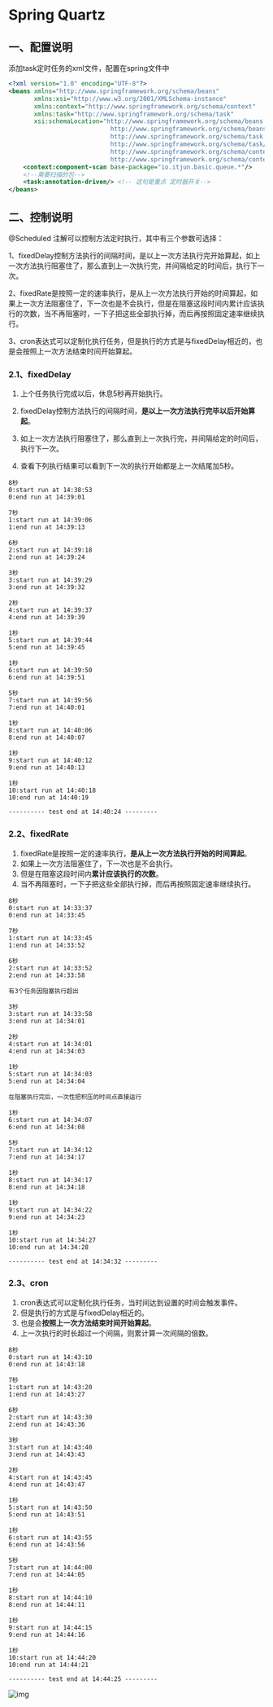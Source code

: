 # Spring Quartz

## 一、配置说明

添加task定时任务的xml文件，配置在spring文件中

```xml
<?xml version="1.0" encoding="UTF-8"?>
<beans xmlns="http://www.springframework.org/schema/beans"
       xmlns:xsi="http://www.w3.org/2001/XMLSchema-instance"
       xmlns:context="http://www.springframework.org/schema/context"
       xmlns:task="http://www.springframework.org/schema/task"
       xsi:schemaLocation="http://www.springframework.org/schema/beans 
                            http://www.springframework.org/schema/beans/spring-beans-3.0.xsd 
                            http://www.springframework.org/schema/task 
                            http://www.springframework.org/schema/task/spring-task-3.0.xsd 
                            http://www.springframework.org/schema/context 
                            http://www.springframework.org/schema/context/spring-context-3.0.xsd">
    <context:component-scan base-package="io.itjun.basic.queue.*"/>
    <!--需要扫描的包-->
    <task:annotation-driven/> <!-- 这句是重点 定时器开关-->
</beans>
```

## 二、控制说明

@Scheduled 注解可以控制方法定时执行，其中有三个参数可选择：

1、fixedDelay控制方法执行的间隔时间，是以上一次方法执行完开始算起，如上一次方法执行阻塞住了，那么直到上一次执行完，并间隔给定的时间后，执行下一次。

2、fixedRate是按照一定的速率执行，是从上一次方法执行开始的时间算起，如果上一次方法阻塞住了，下一次也是不会执行，但是在阻塞这段时间内累计应该执行的次数，当不再阻塞时，一下子把这些全部执行掉，而后再按照固定速率继续执行。

3、cron表达式可以定制化执行任务，但是执行的方式是与fixedDelay相近的，也是会按照上一次方法结束时间开始算起。

### 2.1、fixedDelay 

1. 上个任务执行完成以后，休息5秒再开始执行。

2. fixedDelay控制方法执行的间隔时间，**是以上一次方法执行完毕以后开始算起**。
3. 如上一次方法执行阻塞住了，那么直到上一次执行完，并间隔给定的时间后，执行下一次。
4. 查看下列执行结果可以看到下一次的执行开始都是上一次结尾加5秒。

```
8秒
0:start run at 14:38:53
0:end run at 14:39:01

7秒
1:start run at 14:39:06
1:end run at 14:39:13

6秒
2:start run at 14:39:18
2:end run at 14:39:24

3秒
3:start run at 14:39:29
3:end run at 14:39:32

2秒
4:start run at 14:39:37
4:end run at 14:39:39

1秒
5:start run at 14:39:44
5:end run at 14:39:45

1秒
6:start run at 14:39:50
6:end run at 14:39:51

5秒
7:start run at 14:39:56
7:end run at 14:40:01

1秒
8:start run at 14:40:06
8:end run at 14:40:07

1秒
9:start run at 14:40:12
9:end run at 14:40:13

1秒
10:start run at 14:40:18
10:end run at 14:40:19

---------- test end at 14:40:24 ---------
```

### 2.2、fixedRate

1. fixedRate是按照一定的速率执行，**是从上一次方法执行开始的时间算起**。
2. 如果上一次方法阻塞住了，下一次也是不会执行。
3. 但是在阻塞这段时间内**累计应该执行的次数**。
4. 当不再阻塞时，一下子把这些全部执行掉，而后再按照固定速率继续执行。

```
8秒
0:start run at 14:33:37
0:end run at 14:33:45

7秒
1:start run at 14:33:45
1:end run at 14:33:52

6秒
2:start run at 14:33:52
2:end run at 14:33:58

有3个任务因阻塞执行超出

3秒
3:start run at 14:33:58
3:end run at 14:34:01

2秒
4:start run at 14:34:01
4:end run at 14:34:03

1秒
5:start run at 14:34:03
5:end run at 14:34:04

在阻塞执行完后，一次性把积压的时间点直接运行

1秒
6:start run at 14:34:07
6:end run at 14:34:08

5秒
7:start run at 14:34:12
7:end run at 14:34:17

1秒
8:start run at 14:34:17
8:end run at 14:34:18

1秒
9:start run at 14:34:22
9:end run at 14:34:23

1秒
10:start run at 14:34:27
10:end run at 14:34:28

---------- test end at 14:34:32 ---------
```

### 2.3、cron

1. cron表达式可以定制化执行任务，当时间达到设置的时间会触发事件。
2. 但是执行的方式是与fixedDelay相近的。
3. 也是会**按照上一次方法结束时间开始算起**。
4. 上一次执行的时长超过一个间隔，则累计算一次间隔的倍数。

```
8秒
0:start run at 14:43:10
0:end run at 14:43:18

7秒
1:start run at 14:43:20
1:end run at 14:43:27

6秒
2:start run at 14:43:30
2:end run at 14:43:36

3秒
3:start run at 14:43:40
3:end run at 14:43:43

2秒
4:start run at 14:43:45
4:end run at 14:43:47

1秒
5:start run at 14:43:50
5:end run at 14:43:51

1秒
6:start run at 14:43:55
6:end run at 14:43:56

5秒
7:start run at 14:44:00
7:end run at 14:44:05

1秒
8:start run at 14:44:10
8:end run at 14:44:11

1秒
9:start run at 14:44:15
9:end run at 14:44:16

1秒
10:start run at 14:44:20
10:end run at 14:44:21

---------- test end at 14:44:25 ---------
```

![img](执行时序.png)


